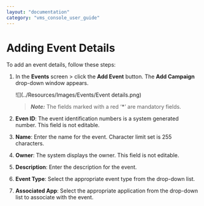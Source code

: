 ```yaml
---
layout: "documentation"
category: "vms_console_user_guide"
---
```

                            

Adding Event Details
====================

To add an event details, follow these steps:

1.  In the **Events** screen > click the **Add Event** button. The **Add Campaign** drop-down window appears.
    
      
    ![](../Resources/Images/Events/Event details.png)
    
    > **_Note:_** The fields marked with a red ‘**\***’ are mandatory fields.
    
2.  **Even ID**: The event identification numbers is a system generated number. This field is not editable.
    
3.  **Name**: Enter the name for the event. Character limit set is 255 characters.
4.  **Owner**: The system displays the owner. This field is not editable.
5.  **Description**: Enter the description for the event.
6.  **Event Type**: Select the appropriate event type from the drop-down list.
7.  **Associated App**: Select the appropriate application from the drop-down list to associate with the event.

